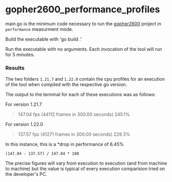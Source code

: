 # gopher2600_performance_profiles

main.go is the minimum code necessary to run the [gopher2600](https://github.com/JetSetIlly/Gopher2600)
project in `performance` measurment mode.

Build the executable with 'go build .'

Run the executable with no arguments. Each invocation of the tool will run for 5
minutes. 

### Results

The two folders `1.21.7` and `1.22.0` contain the cpu profiles for an execution
of the tool when compiled with the respective go version.

The output to the terminal for each of these executions was as follows:

For version 1.21.7

> 147.04 fps (44112 frames in 300.00 seconds) 245.1%

For version 1.22.0

> 137.57 fps (41271 frames in 300.00 seconds) 229.3%

In this instance, this is a *drop in performance of 6.45%

`(147.04 - 137.57) / 147.04 * 100`

The precise figures will vary from execution to execution (and from machine to
machine) but the value is typical of every execution comparision tried on the
developer's PC.
